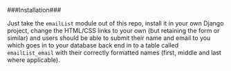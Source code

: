 ###Installation###

Just take the `emailList` module out of this repo, install it in your own Django project, change the HTML/CSS links to your own (but retaining the form or similar) and users should be able to submit their name and email to you which goes in to your database back end in to a table called `emailList_email` with their correctly formatted names (first, middle and last where applicable).
